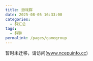 ```yaml
---
title: 游戏群
date: 2025-08-05 16:33:00
categories:
  - 群汇总
tags:
  - 群聊
permalink: /pages/gamegroup
---
```


暂时未迁移，请访问(www.ncepuinfo.cc)